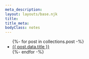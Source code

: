 ```yaml
---
meta_description:
layout: layouts/base.njk
title:
title_meta:
bodyClass: notes
---
```



<ul>
  {%- for post in collections.post -%}
    <li><a href="{{ post.url }}">{{ post.data.title }}</a></li>
  {%- endfor -%}
</ul>
